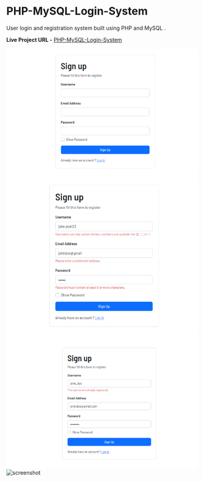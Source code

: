 # PHP-MySQL-Login-System
User login and registration system built using PHP and MySQL .

**Live Project URL -** [PHP-MySQL-Login-System](https://live-demo97.000webhostapp.com/)

![screenshot](./img/screenshot-1.png)
![screenshot](./img/screenshot-2.png)
![screenshot](./img/screenshot-3.png)
![screenshot](./img/[screenshot-4.png](https://github.com/Muthukumarshub/Toys_store_with-data_base/blob/main/img/localhost_Nithin_index.php%20and%202%20more%20pages%20-%20Personal%202%20-%20Microsoft%E2%80%8B%20Edge%20Beta%205_15_2024%206_40_05%20PM.png))


